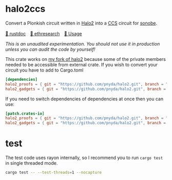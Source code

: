 # halo2ccs
Convert a Plonkish circuit written in [Halo2](https://zcash.github.io/halo2/) into a [CCS](https://eprint.iacr.org/2023/552) circuit for [sonobe](https://github.com/privacy-scaling-explorations/sonobe).

[📕 rustdoc](https://pnyda.github.io/halo2-ccs-plus/halo2ccs)　[📗 ethresearch](https://example.com)　[📘 Usage](https://github.com/pnyda/halo2-ccs-plus/blob/develop/tests/fibonacci.rs#L24)

*This is an unaudited experimentation. You should not use it in production unless you can audit the code by yourself!*

This crate works on [my fork of halo2](https://github.com/pnyda/halo2/tree/ccs) because some of the private members needed to be accessible from external crate. If you wish to convert your circuit you have to add to Cargo.toml
```toml
[dependencies]
halo2_proofs = { git = "https://github.com/pnyda/halo2.git", branch = "ccs" }
halo2_gadgets = { git = "https://github.com/pnyda/halo2.git", branch = "ccs" }
```

If you need to switch dependencies of dependencies at once then you can use:
```toml
[patch.crates-io]
halo2_proofs = { git = "https://github.com/pnyda/halo2.git", branch = "ccs" }
halo2_gadgets = { git = "https://github.com/pnyda/halo2.git", branch = "ccs" }
```

# test
The test code uses rayon internally, so I recommend you to run `cargo test` in single threaded mode.
```sh
cargo test -- --test-threads=1 --nocapture
```